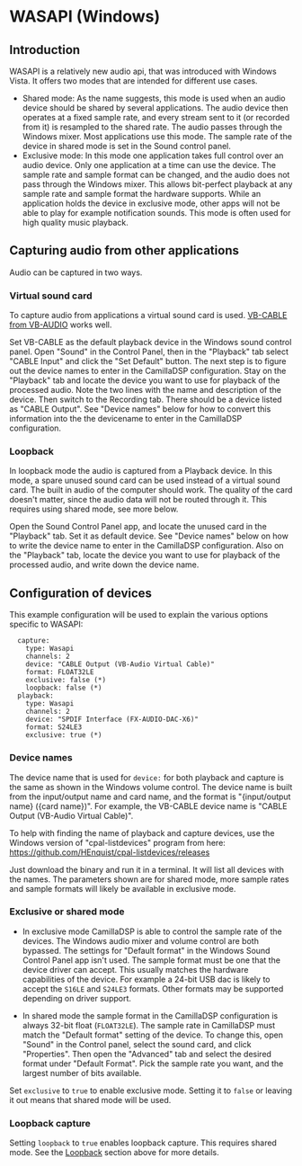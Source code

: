 # WASAPI (Windows)

## Introduction

WASAPI is a relatively new audio api, that was introduced with Windows Vista. 
It offers two modes that are intended for different use cases.
- Shared mode: As the name suggests, this mode is used when an audio device should be shared by several applications. The audio device then operates at a fixed sample rate, and every stream sent to it (or recorded from it) is resampled to the shared rate. The audio passes through the Windows mixer. Most applications use this mode. The sample rate of the device in shared mode is set in the Sound control panel.
- Exclusive mode: In this mode one application takes full control over an audio device. Only one application at a time can use the device. The sample rate and sample format can be changed, and the audio does not pass through the Windows mixer. This allows bit-perfect playback at any sample rate and sample format the hardware supports. While an application holds the device in exclusive mode, other apps will not be able to play for example notification sounds. This mode is often used for high quality music playback.

## Capturing audio from other applications

Audio can be captured in two ways.
### Virtual sound card 

To capture audio from applications a virtual sound card is used. [VB-CABLE from VB-AUDIO](https://www.vb-audio.com/Cable/) works well.

Set VB-CABLE as the default playback device in the Windows sound control panel. Open "Sound" in the Control Panel, then in the "Playback" tab select "CABLE Input" and click the "Set Default" button. 
The next step is to figure out the device names to enter in the CamillaDSP configuration.
Stay on the "Playback" tab and locate the device you want to use for playback of the processed audio. Note the two lines with the name and description of the device.
Then switch to the Recording tab. There should be a device listed as "CABLE Output". 
See "Device names" below for how to convert this information into the the devicename to enter in the CamillaDSP configuration.

### Loopback

In loopback mode the audio is captured from a Playback device. 
In this mode, a spare unused sound card can be used instead of a virtual sound card. 
The built in audio of the computer should work. The quality of the card doesn't matter, 
since the audio data will not be routed through it. This requires using shared mode, see more below.

Open the Sound Control Panel app, and locate the unused card in the "Playback" tab. Set it as default device. See "Device names" below on how to write the device name to enter in the CamillaDSP configuration. 
Also on the "Playback" tab, locate the device you want to use for playback of the processed audio, and write down the device name.

## Configuration of devices

This example configuration will be used to explain the various options specific to WASAPI:
```
  capture:
    type: Wasapi
    channels: 2
    device: "CABLE Output (VB-Audio Virtual Cable)"
    format: FLOAT32LE
    exclusive: false (*)
    loopback: false (*)
  playback:
    type: Wasapi
    channels: 2
    device: "SPDIF Interface (FX-AUDIO-DAC-X6)"
    format: S24LE3
    exclusive: true (*)
```

### Device names
The device name that is used for `device:` for both playback and capture is the same as shown in the Windows volume control. The device name is built from the input/output name and card name, and the format is "{input/output name} ({card name})". For example, the VB-CABLE device name is "CABLE Output (VB-Audio Virtual Cable)".

To help with finding the name of playback and capture devices, use the Windows version of "cpal-listdevices" program from here: https://github.com/HEnquist/cpal-listdevices/releases

Just download the binary and run it in a terminal. It will list all devices with the names. The parameters shown are for shared mode, more sample rates and sample formats will likely be available in exclusive mode.

### Exclusive or shared mode
- In exclusive mode CamillaDSP is able to control the sample rate of the devices. 
  The Windows audio mixer and volume control are both bypassed. 
  The settings for "Default format" in the Windows Sound Control Panel app isn't used. 
  The sample format must be one that the device driver can accept. 
  This usually matches the hardware capabilities of the device. 
  For example a 24-bit USB dac is likely to accept the `S16LE` and `S24LE3` formats. 
  Other formats may be supported depending on driver support.

- In shared mode the sample format in the CamillaDSP configuration is always 32-bit float (`FLOAT32LE`). 
  The sample rate in CamillaDSP must match the "Default format" setting of the device. 
  To change this, open "Sound" in the Control panel, select the sound card, and click "Properties". 
  Then open the "Advanced" tab and select the desired format under "Default Format". 
  Pick the sample rate you want, and the largest number of bits available.

Set `exclusive` to `true` to enable exclusive mode. Setting it to `false` or leaving it out means that shared mode will be used.

### Loopback capture
Setting `loopback` to `true` enables loopback capture. This requires shared mode. See the [Loopback](#loopback) section above for more details.